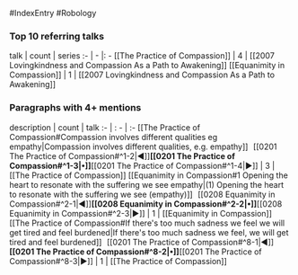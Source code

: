 #IndexEntry #Robology

### Top 10 referring talks
talk | count | series
:- | - |: -
[[The Practice of Compassion]] | 4 | [[2007 Lovingkindness and Compassion As a Path to Awakening]]
[[Equanimity in Compassion]] | 1 | [[2007 Lovingkindness and Compassion As a Path to Awakening]]

### Paragraphs with 4+ mentions
description | count | talk
:- | : - | :-
[[The Practice of Compassion#Compassion involves different qualities eg empathy\|Compassion involves different qualities, e.g. empathy]] &nbsp;&nbsp;[[0201 The Practice of Compassion#^1-2\|◀]]**[[0201 The Practice of Compassion#^1-3\|•]]**[[0201 The Practice of Compassion#^1-4\|▶]] | 3 | [[The Practice of Compassion]]
[[Equanimity in Compassion#1 Opening the heart to resonate with the suffering we see empathy\|(1) Opening the heart to resonate with the suffering we see (empathy)]] &nbsp;&nbsp;[[0208 Equanimity in Compassion#^2-1\|◀]]**[[0208 Equanimity in Compassion#^2-2\|•]]**[[0208 Equanimity in Compassion#^2-3\|▶]] | 1 | [[Equanimity in Compassion]]
[[The Practice of Compassion#If there's too much sadness we feel we will get tired and feel burdened\|If there's too much sadness we feel, we will get tired and feel burdened]] &nbsp;&nbsp;[[0201 The Practice of Compassion#^8-1\|◀]]**[[0201 The Practice of Compassion#^8-2\|•]]**[[0201 The Practice of Compassion#^8-3\|▶]] | 1 | [[The Practice of Compassion]]

